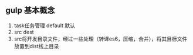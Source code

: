 ## gulp 基本概念
1. task任务管理  default 默认
2. src dest
3. src将开发目录文件，经过一些处理（转译es6，压缩，合并），将其目标文件放置到dist线上目录
